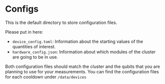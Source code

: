 # Configs

This is the default directory to store configuration files.

Please put in here:
- `device_config.toml`: Information about the starting values of the quantities of interest.
- `hardware_config.json`: Information about which modules of the cluster are going to be in use.

Both configuration files should match the cluster and the qubits that you are planning to use for your measurements.
You can find the configuration files for each cooldown under `/data/devices`